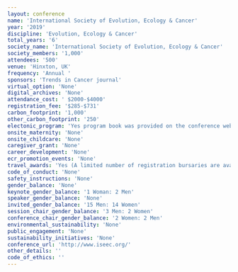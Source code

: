 ```yaml
---
layout: conference 
name: 'International Society of Evolution, Ecology & Cancer'
year: '2019'
discipline: 'Evolution, Ecology & Cancer'
total_years: '6'
society_name: 'International Society of Evolution, Ecology & Cancer'
society_members: '1,000'
attendees: '500'
venue: 'Hinxton, UK'
frequency: 'Annual '
sponsors: 'Trends in Cancer journal'
virtual_option: 'None'
digital_archives: 'None'
attendance_cost: ' $2000-$4000'
registration_fee: '$285-$731'
carbon_footprint: '1,000'
other_carbon_footprint: '250'
electonic_program: 'Yes program book was provided on the conference website as a .pdf file.'
onsite_maternity: 'None'
onsite_childcare: 'None'
caregiver_grant: 'None'
career_development: 'None'
ecr_promotion_events: 'None'
travel_awards: 'Yes (A limited number of registration bursaries are available for PhD students to attend this conference (up to 50percent of the standard registration fee) from Wellcome Genome Campus Scientific Conferences.)'
code_of_conduct: 'None'
safety_instructions: 'None'
gender_balance: 'None'
keynote_gender_balance: '1 Woman: 2 Men'
speaker_gender_balance: 'None'
invited_gender_balance: '15 Men: 14 Women'
session_chair_gender_balance: '3 Men: 2 Women'
conference_chair_gender_balance: '2 Women: 2 Men'
environmental_sustainability: 'None'
public_engagement: 'None'
sustainability_initiatives: 'None'
conference_url: 'http://www.iseec.org/'
other_details: ''
code_of_ethics: ''
---
```


